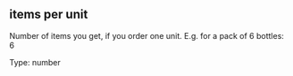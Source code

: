 ## items per unit

Number of items you get, if you order one unit. E.g. for a pack of 6 bottles: 6

Type: number
